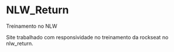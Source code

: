 # NLW_Return
Treinamento no NLW

Site trabalhado com responsividade no treinamento da rockseat no nlw_return.

